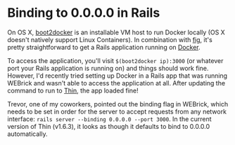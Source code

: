 # Binding to 0.0.0.0 in Rails

On OS X, [boot2docker] is an installable VM host to run Docker locally (OS X
doesn't natively support Linux Containers). In combination with [fig], it's
pretty straightforward to get a Rails application running on [Docker].

[boot2docker]: http://boot2docker.io/
[fig]: http://www.fig.sh/
[docker]: https://www.docker.com/

To access the application, you'll visit `$(boot2docker ip):3000` (or
whatever port your Rails application is running on) and things should work
fine. However, I'd recently tried setting up Docker in a Rails app that was
running WEBrick and wasn't able to access the application at all. After
updating the command to run to [Thin], the app loaded fine!

[thin]: http://code.macournoyer.com/thin/

Trevor, one of my coworkers, pointed out the binding flag in WEBrick, which
needs to be set in order for the server to accept requests from any network
interface: `rails server --binding 0.0.0.0 --port 3000`. In the current
version of Thin (v1.6.3), it looks as though it defaults to bind to 0.0.0.0
automatically.
